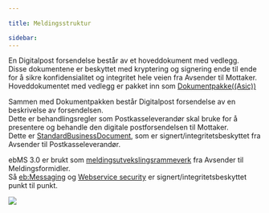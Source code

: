 ```yaml
---
  
title: Meldingsstruktur  

sidebar:
---
```


En Digitalpost forsendelse består av et hoveddokument med vedlegg.  
Disse dokumentene er beskyttet med kryptering og signering ende til ende
for å sikre konfidensialitet og integritet hele veien fra Avsender til
Mottaker.  
Hoveddokumentet med vedlegg er pakket inn som
[Dokumentpakke((Asic))]({{site.baseurl}}/docs/resources/begrep/ID-porten/index)

Sammen med Dokumentpakken består Digitalpost forsendelse av en
beskrivelse av forsendelsen.  
Dette er behandlingsregler som Postkasseleverandør skal bruke for å
presentere og behandle den digitale postforsendelsen til Mottaker.  
Dette er [StandardBusinessDocument]({{site.baseurl}}/docs/resources/begrep/ID-porten/index), som er
signert/integritetsbeskyttet fra Avsender til Postkasseleverandør.

ebMS 3.0 er brukt som [meldingsutvekslingsrammeverk]({{site.baseurl}}/docs/resources/begrep/ID-porten/index) fra Avsender til
Meldingsformidler.  
Så [eb:Messaging]({{site.baseurl}}/docs/resources/begrep/sikkerDigitalPost/transportlag/Messaging) og [Webservice
security](../oppslagstjenesten/ws-security/WebserviceSecurity.md) er signert/integritetsbeskyttet punkt til
punkt.


![](../felleslosninger/meldingsstruktur_enkel.jpg)
